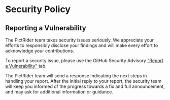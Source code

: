 # Security Policy

## Reporting a Vulnerability

The PictRider team takes security issues seriously. We appreciate your efforts to responsibly disclose your findings and will make every effort to acknowledge your contributions.

To report a security issue, please use the GitHub Security Advisory ["Report a Vulnerability"](https://github.com/takeyaqa/PictRider/security/advisories/new) tab.

The PictRider team will send a response indicating the next steps in handling your report. After the initial reply to your report, the security team will keep you informed of the progress towards a fix and full announcement, and may ask for additional information or guidance.
